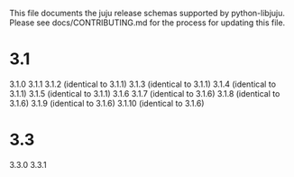 This file documents the juju release schemas supported by python-libjuju.
Please see docs/CONTRIBUTING.md for the process for updating this file.

# 3.1
3.1.0
3.1.1
3.1.2 (identical to 3.1.1)
3.1.3 (identical to 3.1.1)
3.1.4 (identical to 3.1.1)
3.1.5 (identical to 3.1.1)
3.1.6
3.1.7 (identical to 3.1.6)
3.1.8 (identical to 3.1.6)
3.1.9 (identical to 3.1.6)
3.1.10 (identical to 3.1.6)

# 3.3
3.3.0
3.3.1
